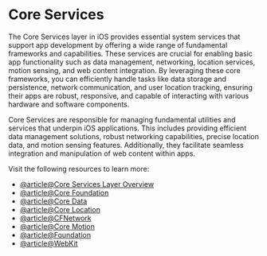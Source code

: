 # Core Services

The Core Services layer in iOS provides essential system services that support app development by offering a wide range of fundamental frameworks and capabilities. These services are crucial for enabling basic app functionality such as data management, networking, location services, motion sensing, and web content integration. By leveraging these core frameworks, you can efficiently handle tasks like data storage and persistence, network communication, and user location tracking, ensuring their apps are robust, responsive, and capable of interacting with various hardware and software components.

Core Services are responsible for managing fundamental utilities and services that underpin iOS applications. This includes providing efficient data management solutions, robust networking capabilities, precise location data, and motion sensing features. Additionally, they facilitate seamless integration and manipulation of web content within apps.

Visit the following resources to learn more:

- [@article@Core Services Layer Overview](https://developer.apple.com/documentation/coreservices)
- [@article@Core Foundation](https://developer.apple.com/documentation/corefoundation)
- [@article@Core Data](https://developer.apple.com/documentation/coredata)
- [@article@Core Location](https://developer.apple.com/documentation/corelocation)
- [@article@CFNetwork](https://developer.apple.com/documentation/cfnetwork)
- [@article@Core Motion](https://developer.apple.com/documentation/coremotion)
- [@article@Foundation](https://developer.apple.com/documentation/foundation)
- [@article@WebKit](https://developer.apple.com/documentation/webkit)